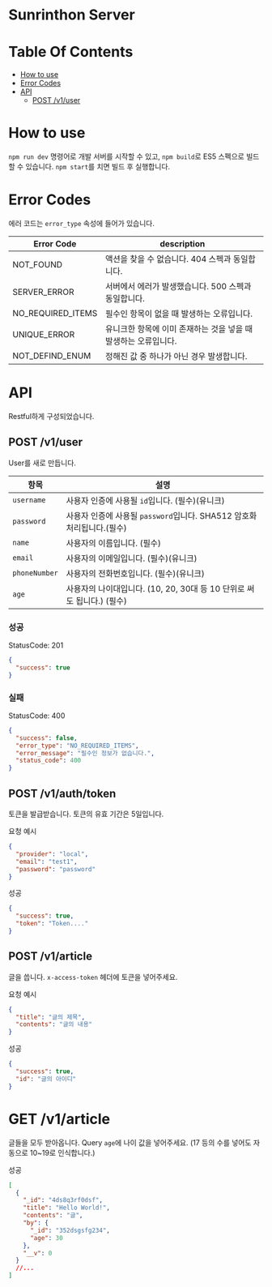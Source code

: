 # Sunrinthon Server

# Table Of Contents

- [How to use](#How-to-use)
- [Error Codes](#Error-Codes)
- [API](#API)
  - [POST /v1/user](#post-/v1/user)

# How to use

`npm run dev` 명령어로 개발 서버를 시작할 수 있고, `npm build`로 ES5 스펙으로 빌드할 수 있습니다. `npm start`를 치면 빌드 후 실행합니다.

# Error Codes

에러 코드는 `error_type` 속성에 들어가 있습니다.

| Error Code        | description                                                     |
| ----------------- | --------------------------------------------------------------- |
| NOT_FOUND         | 액션을 찾을 수 없습니다. 404 스펙과 동일합니다.                 |
| SERVER_ERROR      | 서버에서 에러가 발생했습니다. 500 스펙과 동일합니다.            |
| NO_REQUIRED_ITEMS | 필수인 항목이 없을 때 발생하는 오류입니다.                      |
| UNIQUE_ERROR      | 유니크한 항목에 이미 존재하는 것을 넣을 때 발생하는 오류입니다. |
| NOT_DEFIND_ENUM   | 정해진 값 중 하나가 아닌 경우 발생합니다.                       |

# API

Restful하게 구성되었습니다.

## POST /v1/user

User를 새로 만듭니다.

| 항목          | 설명                                                                   |
| ------------- | ---------------------------------------------------------------------- |
| `username`    | 사용자 인증에 사용될 `id`입니다. (필수)(유니크)                        |
| `password`    | 사용자 인증에 사용될 `password`입니다. SHA512 암호화 처리됩니다.(필수) |
| `name`        | 사용자의 이름입니다. (필수)                                            |
| `email`       | 사용자의 이메일입니다. (필수)(유니크)                                  |
| `phoneNumber` | 사용자의 전화번호입니다. (필수)(유니크)                                |
| `age`         | 사용자의 나이대입니다. (10, 20, 30대 등 10 단위로 써도 됩니다.) (필수) |

### 성공

StatusCode: 201

```json
{
  "success": true
}
```

### 실패

StatusCode: 400

```json
{
  "success": false,
  "error_type": "NO_REQUIRED_ITEMS",
  "error_message": "필수인 정보가 없습니다.",
  "status_code": 400
}
```

## POST /v1/auth/token

토큰을 발급받습니다. 토큰의 유효 기간은 5일입니다.

요청 예시

```json
{
  "provider": "local",
  "email": "test1",
  "password": "password"
}
```

성공

```json
{
  "success": true,
  "token": "Token...."
}
```

## POST /v1/article

글을 씁니다. `x-access-token` 헤더에 토큰을 넣어주세요.

요청 예시

```json
{
  "title": "글의 제목",
  "contents": "글의 내용"
}
```

성공

```json
{
  "success": true,
  "id": "글의 아이디"
}
```

# GET /v1/article

글들을 모두 받아옵니다. Query `age`에 나이 값을 넣어주세요. (17 등의 수를 넣어도 자동으로 10~19로 인식합니다.)

성공

```json
[
  {
    "_id": "4ds8q3rf0dsf",
    "title": "Hello World!",
    "contents": "글",
    "by": {
      "_id": "352dsgsfg234",
      "age": 30
    },
    "__v": 0
  }
  //...
]
```
